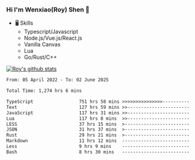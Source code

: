 ### Hi I'm Wenxiao(Roy) Shen 👋
- 🖥 Skills
  - Typescript/Javascript
  - Node.js/Vue.js/React.js
  - Vanilla Canvas
  - Lua
  - Go/Rust/C++

[![Roy's github stats](https://github-readme-stats.vercel.app/api?username=RoyShen12&show_icons=true&theme=radical&hide=prs,contribs)](https://github.com/anuraghazra/github-readme-stats)
<!--START_SECTION:waka-->

```txt
From: 05 April 2022 - To: 02 June 2025

Total Time: 1,274 hrs 6 mins

TypeScript                 751 hrs 58 mins >>>>>>>>>>>>>>>----------   58.63 %
Text                       127 hrs 59 mins >>-----------------------   09.98 %
JavaScript                 117 hrs 31 mins >>-----------------------   09.16 %
Lua                        117 hrs 8 mins  >>-----------------------   09.13 %
LESS                       37 hrs 15 mins  >------------------------   02.91 %
JSON                       31 hrs 37 mins  >------------------------   02.47 %
Rust                       29 hrs 21 mins  >------------------------   02.29 %
Markdown                   11 hrs 12 mins  -------------------------   00.87 %
Less                       9 hrs 9 mins    -------------------------   00.71 %
Bash                       8 hrs 30 mins   -------------------------   00.66 %
```

<!--END_SECTION:waka-->
